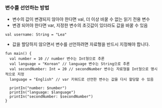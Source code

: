 ### 변수를 선언하는 방법

- 변수의 값이 변경되지 않아야 한다면 val, 더 이상 바꿀 수 없는 읽기 전용 변수
- 변경 되어야 한다면 var, 지정한 변수의 초깃값이 있더라도 값을 바꿀 수 있음

```
val username: String = "Lea"
```

- 값을 할당하지 않으면서 변수를 선언하려면 자료형을 반드시 지정해야 합니다.

```
fun main() {
  val number = 10 // number 변수는 Int형으로 추론
  val language = "Korean" // language 변수는 String으로 추론
  val secondNumber: Int = 20 // secondNumber 변수는 자료형을 Int형으로 명시적으로 지정
  language = "English" // var 키워드로 선언한 변수는 값을 다시 할당할 수 있음

  printIn("number: $number")
  printIn("language: $language")
  printIn("secondNumber: $secondNumber")
}
```
